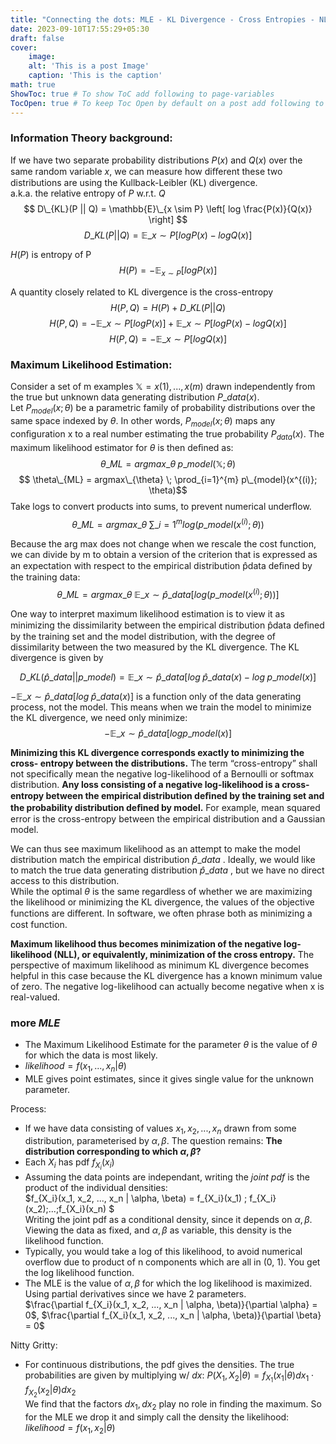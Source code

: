 ```yaml
---
title: "Connecting the dots: MLE - KL Divergence - Cross Entropies - NLL"
date: 2023-09-10T17:55:29+05:30
draft: false
cover:
    image: 
    alt: 'This is a post Image'
    caption: 'This is the caption'
math: true
ShowToc: true # To show ToC add following to page-variables
TocOpen: true # To keep Toc Open by default on a post add following to page-variables
---
```


### Information Theory background:

If we have two separate probability distributions $P(x)$ and $Q(x)$ over the same
random variable $x$, we can measure how diﬀerent these two distributions are using
the Kullback-Leibler (KL) divergence.  
a.k.a.  the relative entropy of $P$ w.r.t. $Q$
$$ D\_{KL}(P || Q) = \mathbb{E}\_{x \sim P} \left[ log \frac{P(x)}{Q(x)} \right] $$
$$ D\_{KL}(P || Q) = \mathbb{E}\_{x \sim P} \left[ logP(x) - log Q(x) \right] $$


$H(P)$ is entropy of P 
$$ H(P) = - \mathbb{E}_{x \sim P } \left[log P(x)\right] $$


A quantity closely related to KL divergence is the cross-entropy
$$ H(P, Q) = H(P) + D\_{KL}(P||Q) $$ 
$$ H(P, Q) = - \mathbb{E}\_{x \sim P } \left[log P(x)\right] + \mathbb{E}\_{x \sim P} \left[ logP(x) - log Q(x) \right] $$
$$ H(P, Q) = - \mathbb{E}\_{x \sim P} \left[ log Q(x) \right] $$

### Maximum Likelihood Estimation:

Consider a set of m examples $\mathbb{X} = {x (1), . . . , x (m)}$ drawn independently from the true but unknown data generating distribution $P\_{data} (x)$.  
Let $P_{model} (x; θ)$ be a parametric family of probability distributions over the same space indexed by $\theta$. In other words, $P_{model} (x; θ)$  maps any conﬁguration x to a real number estimating the true probability $P_{data} (x)$.
The maximum likelihood estimator for $\theta$ is then deﬁned as:
$$ \theta\_{ML} = argmax\_{\theta} \; p\_{model}(\mathbb{X}; \theta)$$
$$ \theta\_{ML} = argmax\_{\theta} \; \prod_{i=1}^{m}  p\_{model}(x^{(i)}; \theta)$$
Take logs to convert products into sums, to prevent numerical underﬂow.
$$ \theta\_{ML} = argmax\_{\theta} \; \sum\_{i=1}^{m}  log (p\_{model}(x^{(i)};\theta))$$


Because the arg max does not change when we rescale the cost function, we can
divide by m to obtain a version of the criterion that is expressed as an expectation
with respect to the empirical distribution p̂data deﬁned by the training data:
$$ \theta\_{ML} = argmax\_{\theta} \; \mathbb{E}\_{x \sim \hat{p}\_{data}} \left[log (p\_{model}(x^{(i)};\theta))\right]$$

One way to interpret maximum likelihood estimation is to view it as minimizing
the dissimilarity between the empirical distribution p̂data deﬁned by the training
set and the model distribution, with the degree of dissimilarity between the two
measured by the KL divergence. The KL divergence is given by

$$ D\_{KL}(\hat{p}\_{data} || p\_{model}) = \mathbb{E}\_{x \sim \hat{p}\_{data}} \left[ log \;\hat{p}\_{data}(x) - log \; p\_{model}(x) \right] $$

$-\mathbb{E}\_{x \sim \hat{p}\_{data}} \left[ log \;\hat{p}\_{data}(x) \right]$ is a function only of the data generating process, not the model. This means when we train the model to minimize the KL divergence, we
need only minimize: 
$$-\mathbb{E}\_{x \sim \hat{p}\_{data}} \left[ log p\_{model}(x) \right]$$


**Minimizing this KL divergence corresponds exactly to minimizing the cross-
entropy between the distributions.**
The term “cross-entropy” shall not specifically mean the negative log-likelihood of a Bernoulli or softmax distribution.
**Any loss consisting of a negative log-likelihood is a cross-entropy between the empirical distribution deﬁned by the training set and the probability distribution deﬁned by model.** 
For example, mean squared error is the cross-entropy between the empirical distribution and a Gaussian model.

We can thus see maximum likelihood as an attempt to make the model distribution match the empirical distribution $\hat{p}\_{data}$ . Ideally, we would like to match the true data generating distribution $\hat{p}\_{data}$ , but we have no direct access to this distribution.  
While the optimal $\theta$ is the same regardless of whether we are maximizing the
likelihood or minimizing the KL divergence, the values of the objective functions
are diﬀerent. In software, we often phrase both as minimizing a cost function.  

**Maximum likelihood thus becomes minimization of the negative log-likelihood
(NLL), or equivalently, minimization of the cross entropy.** The perspective of
maximum likelihood as minimum KL divergence becomes helpful in this case
because the KL divergence has a known minimum value of zero. The negative
log-likelihood can actually become negative when x is real-valued.



### more *MLE*
- The Maximum Likelihood Estimate for the parameter $\theta$ is the value of $\theta$ for which the data is most likely.  
- $likelihood = f({x_1, ..., x_n}|\theta)$
- MLE gives point estimates, since it gives  single value for the unknown parameter.

Process:

- If we have data consisting of values $x_1, x_2, ..., x_n$ drawn from some  distribution, parameterised by $\alpha, \beta$. The question remains: **The distribution corresponding to which $\alpha, \beta$?**
- Each $X_i$ has pdf $f_{X_i}(x_i)$
- Assuming the data points are independant, writing the *joint pdf* is the product of the individual densities:  
$f_{X_i}(x_1, x_2, ..., x_n | \alpha, \beta) = f_{X_i}(x_1) \; f_{X_i}(x_2)\;...\;f_{X_i}(x_n) $  
Writing the joint pdf as a conditional density, since it depends on $\alpha, \beta$. Viewing the data as fixed, and $\alpha, \beta$ as variable, this density is the likelihood function.
- Typically, you would take a log of this likelihood, to avoid numerical overflow due to product of n components which are all in (0, 1). You get the log likelihood function.
- The MLE is the value of $\alpha, \beta$ for which the log likelihood is maximized. Using partial derivatives since we have 2 parameters.  
$\frac{\partial f_{X_i}(x_1, x_2, ..., x_n | \alpha, \beta)}{\partial \alpha} = 0$, 
$\frac{\partial f_{X_i}(x_1, x_2, ..., x_n | \alpha, \beta)}{\partial \beta} = 0$

Nitty Gritty:

- For continuous distributions, the pdf gives the densities. The true probabilities are given by multiplying w/ $dx$: 
$P(X_1, X_2 | \theta) = f_{X_1}(x_1 | \theta)dx_1 \cdot f_{X_2}(x_2 | \theta)dx_2$  
We find that the factors $dx_1, dx_2$ play no role in finding the maximum. So for the MLE we drop it and simply call the density the likelihood: $likelihood = f(x_1, x_2 | \theta)$
